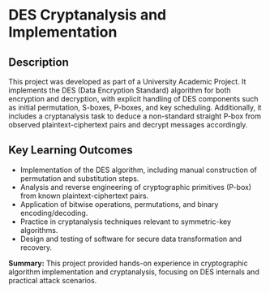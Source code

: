 # DES Cryptanalysis and Implementation

## Description

This project was developed as part of a University Academic Project. It implements the DES (Data Encryption Standard) algorithm for both encryption and decryption, with explicit handling of DES components such as initial permutation, S-boxes, P-boxes, and key scheduling. Additionally, it includes a cryptanalysis task to deduce a non-standard straight P-box from observed plaintext-ciphertext pairs and decrypt messages accordingly.

## Key Learning Outcomes

- Implementation of the DES algorithm, including manual construction of permutation and substitution steps.
- Analysis and reverse engineering of cryptographic primitives (P-box) from known plaintext-ciphertext pairs.
- Application of bitwise operations, permutations, and binary encoding/decoding.
- Practice in cryptanalysis techniques relevant to symmetric-key algorithms.
- Design and testing of software for secure data transformation and recovery.

**Summary:** This project provided hands-on experience in cryptographic algorithm implementation and cryptanalysis, focusing on DES internals and practical attack scenarios.
